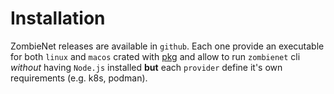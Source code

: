 # Installation

ZombieNet releases are available in `github`. Each one provide an executable for both `linux` and `macos` crated with [pkg](https://github.com/vercel/pkg) and allow to run `zombienet` cli *without* having `Node.js` installed **but** each `provider` define it's own requirements (e.g. k8s, podman).
